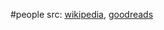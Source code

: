 #people 
src: [wikipedia](https://en.wikipedia.org/wiki/Sarah_Scoles), [goodreads](https://www.goodreads.com/author/show/15862273.Sarah_Scoles) 


